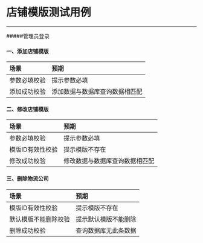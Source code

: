# 店铺模版测试用例

---
#####管理员登录

#### 一、添加店铺模版


| 场景| 预期|
| :--- | :--- |
| 参数必填校验| 提示参数必填 |
| 添加成功校验| 添加数据与数据库查询数据相匹配 |

#### 二、修改店铺模版

| 场景| 预期|
| :--- | :--- |
| 参数必填校验| 提示参数必填 |
| 模版ID有效性校验| 提示模版不存在 |
| 修改成功校验| 修改数据与数据库查询数据相匹配 |

#### 三、删除物流公司

| 场景| 预期|
| :--- | :--- |
| 模版ID有效性校验| 提示模版不存在 |
| 默认模版不能删除校验| 提示默认模版不能删除 |
| 删除成功校验| 查询数据库无此条数据 |





